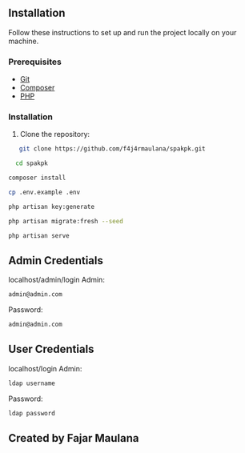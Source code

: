 ## Installation

Follow these instructions to set up and run the project locally on your machine.

### Prerequisites

- [Git](https://git-scm.com/)
- [Composer](https://getcomposer.org/)
- [PHP](https://www.php.net/)

### Installation

1. Clone the repository:

```bash
   git clone https://github.com/f4j4rmaulana/spakpk.git
```
 ```bash
   cd spakpk
```

 ```bash
composer install
```
 ```bash
cp .env.example .env
```
```bash
php artisan key:generate
 ```
 ```bash
 php artisan migrate:fresh --seed
```
 ```bash
 php artisan serve
```

## Admin Credentials
localhost/admin/login
Admin: 
```bash 
admin@admin.com
```
Password: 
```bash
admin@admin.com
```

## User Credentials
localhost/login
Admin: 
```bash 
ldap username
```
Password: 
```bash
ldap password
```

## Created by Fajar Maulana

